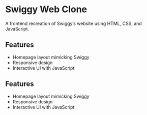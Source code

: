 # Swiggy Web Clone  
A frontend recreation of Swiggy’s website using HTML, CSS, and JavaScript.

## Features  
- Homepage layout mimicking Swiggy  
- Responsive design  
- Interactive UI with JavaScript  

## Features  
- Homepage layout mimicking Swiggy  
- Responsive design  
- Interactive UI with JavaScript  
